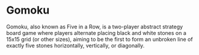 # Gomoku
Gomoku, also known as Five in a Row, is a two-player abstract strategy board game where players alternate placing black and white stones on a 15x15 grid (or other sizes), aiming to be the first to form an unbroken line of exactly five stones horizontally, vertically, or diagonally. 
